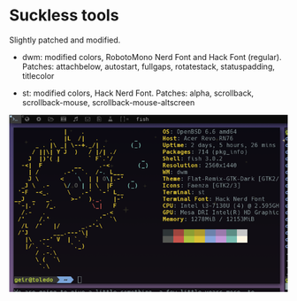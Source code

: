 # Suckless tools

Slightly patched and modified.

* dwm: modified colors, RobotoMono Nerd Font and Hack Font (regular).
	Patches: attachbelow, autostart, fullgaps, rotatestack, statuspadding, titlecolor

* st: modified colors, Hack Nerd Font.
	Patches: alpha, scrollback, scrollback-mouse, scrollback-mouse-altscreen

![suckless](https://raw.githubusercontent.com/geirda/OpenBSD/master/suckless/screenshots/dwm-st.png)
